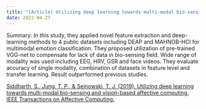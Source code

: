 ```yaml
---
title: "[Article] Utilizing deep learning towards multi-modal bio-sensing and vision-based affective computing"
date: 2022-04-27
---
```


Summary: In this study, they applied novel feature extraction and deep-learning methods to 4 public datasets including DEAP and MAHNOB-HCI for multimodal emotion classification. They proposed utilization of pre-trained VGG-net to compensate for lack of data in bio-sensing field. Wide range of modality was used including EEG, HRV, GSR and face videos. They evaluate accuracy of single modality, combination of datasets in feature level and transfer learning. Result outperformed previous studies.

[Siddharth, S., Jung, T. P., & Sejnowski, T. J. (2019). Utilizing deep learning towards multi-modal bio-sensing and vision-based affective computing. IEEE Transactions on Affective Computing.](https://ieeexplore.ieee.org/abstract/document/8713896)

